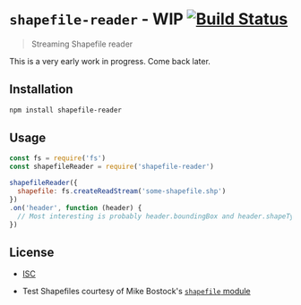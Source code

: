 `shapefile-reader` - WIP [![Build Status][1]][2]
================================================

> Streaming Shapefile reader

This is a very early work in progress. Come back later.

Installation
------------

```bash
npm install shapefile-reader
```

Usage
-----

```js
const fs = require('fs')
const shapefileReader = require('shapefile-reader')

shapefileReader({
  shapefile: fs.createReadStream('some-shapefile.shp')
})
.on('header', function (header) {
  // Most interesting is probably header.boundingBox and header.shapeType
})
```

License
-------

* [ISC](LICENSE)
* Test Shapefiles courtesy of Mike Bostock's [`shapefile` module](https://github.com/mbostock/shapefile)

  [1]: https://travis-ci.org/emilbayes/shapefile-reader.svg?branch=master
  [2]: https://travis-ci.org/emilbayes/shapefile-reader
